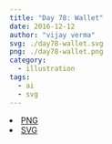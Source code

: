 ```yaml
---
title: "Day 78: Wallet"
date: 2016-12-12
author: "vijay verma"
svg: ./day78-wallet.svg
png: ./day78-wallet.png
category:
  - illustration
tags:
  - ai
  - svg
---
```

<li><a href="./day78-wallet.png" download className="btn-png">PNG</a></li>
<li><a href="./day78-wallet.svg" download className="btn-svg">SVG</a></li>
